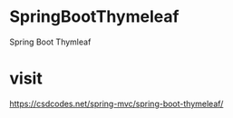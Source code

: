# SpringBootThymeleaf
Spring Boot Thymleaf
# visit
https://csdcodes.net/spring-mvc/spring-boot-thymeleaf/

